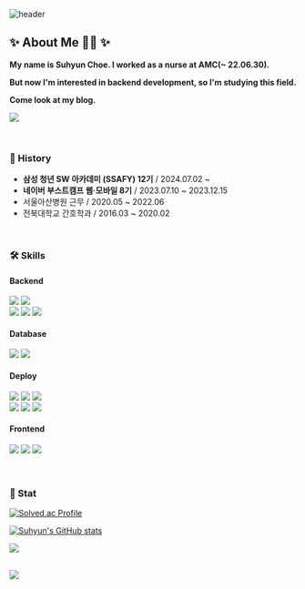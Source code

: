 <div>

 ![header](https://capsule-render.vercel.app/api?type=waving&color=ABB2FE&height=120&section=header&text=Welcome%20to%20my%20GitHub&fontColor=FFFFFF&fontSize=40)

  ## ✨ About Me 🙋‍♀️ ✨
  
  __My name is Suhyun Choe. I worked as a nurse at AMC(~ 22.06.30).__
  
  __But now I'm interested in backend development, so I'm studying this field.__

  __Come look at my blog.__

  <a href="https://velog.io/@shunny"><img src="https://img.shields.io/badge/Velog-20c997?style=for-the-badge&logo=Vimeo&logoColor=white"></a>
  


  <br>

  ### 📜 History

  <ul>
   <li><b>삼성 청년 SW 아카데미 (SSAFY) 12기</b> / 2024.07.02 ~ </li>
   <li><b>네이버 부스트캠프 웹·모바일 8기</b> / 2023.07.10 ~ 2023.12.15</li>
   <li>서울아산병원 근무 / 2020.05 ~ 2022.06</li>
   <li>전북대학교 간호학과 / 2016.03 ~ 2020.02</li>
  </ul>

  <br>

  ### 🛠️ Skills

  #### Backend

  <img src="https://img.shields.io/badge/java-007396?style=for-the-badge&logo=openJDK&logoColor=white"/>
  <img src="https://img.shields.io/badge/springboot-6DB33F?style=for-the-badge&logo=springboot&logoColor=white">
  <br>
  <img src="https://img.shields.io/badge/Node.js-339933?style=for-the-badge&logo=Node.js&logoColor=white">
  <img src="https://img.shields.io/badge/Typescript-3178C6?style=for-the-badge&logo=Typescript&logoColor=white"/>
  <img src="https://img.shields.io/badge/NestJS-E0234E?style=for-the-badge&logo=NestJS&logoColor=white"/>
  

  #### Database
  
  <img src="https://img.shields.io/badge/MySQL-4479A1?style=for-the-badge&logo=MySQL&logoColor=white">
  <img src="https://img.shields.io/badge/Redis-DC382D?style=for-the-badge&logo=Redis&logoColor=white"> 

  #### Deploy

  <img src="https://img.shields.io/badge/GitHub Actions-2088FF?style=for-the-badge&logo=GitHub Actions&logoColor=white">
  <img src="https://img.shields.io/badge/docker-%230db7ed.svg?style=for-the-badge&logo=docker&logoColor=white"> 
  <img src="https://img.shields.io/badge/nginx-%23009639.svg?style=for-the-badge&logo=nginx&logoColor=white">
  <br>
  <img src="https://img.shields.io/badge/Amazon%20EC2-FF9900?style=for-the-badge&logo=Amazon%20EC2&logoColor=white">
  <img src="https://img.shields.io/badge/Amazon%20S3-569A31?style=for-the-badge&logo=Amazon%20S3&logoColor=white">
  <img src="https://img.shields.io/badge/NAVER%20CLOUD%20PLATFORM-03C75A?style=for-the-badge&logo=NCP&logoColor=white">

  #### Frontend

  <img src="https://img.shields.io/badge/JavaScript-F7DF1E?style=for-the-badge&logo=JavaScript&logoColor=white">
  <img src="https://img.shields.io/badge/HTML5-E34F26?style=for-the-badge&logo=HTML5&logoColor=white">
  <img src="https://img.shields.io/badge/CSS3-1572B6?style=for-the-badge&logo=CSS3&logoColor=white">

  <br>
  <br>
  <br>
  
  ### 🔖 Stat

  [![Solved.ac Profile](http://mazassumnida.wtf/api/v2/generate_badge?boj=suhyun9252)](https://solved.ac/suhyun9252/)

  [![Suhyun's GitHub stats](https://github-readme-stats.vercel.app/api?username=shunny822&count_private=true&show_icons=true&theme=discord_old_blurple)](https://github.com/anuraghazra/github-readme-stats)

  <a href="https://hits.seeyoufarm.com"><img src="https://hits.seeyoufarm.com/api/count/incr/badge.svg?url=https%3A%2F%2Fgithub.com%2Fshunny822&count_bg=%23ACB6F5&title_bg=%23555555&icon=&icon_color=%23E7E7E7&title=hits&edge_flat=false"/></a>

  <br>
  
  <a href="https://github.com/devxb/gitanimals">
    <img src="https://render.gitanimals.org/farms/shunny822"/>
  </a>
</div>
